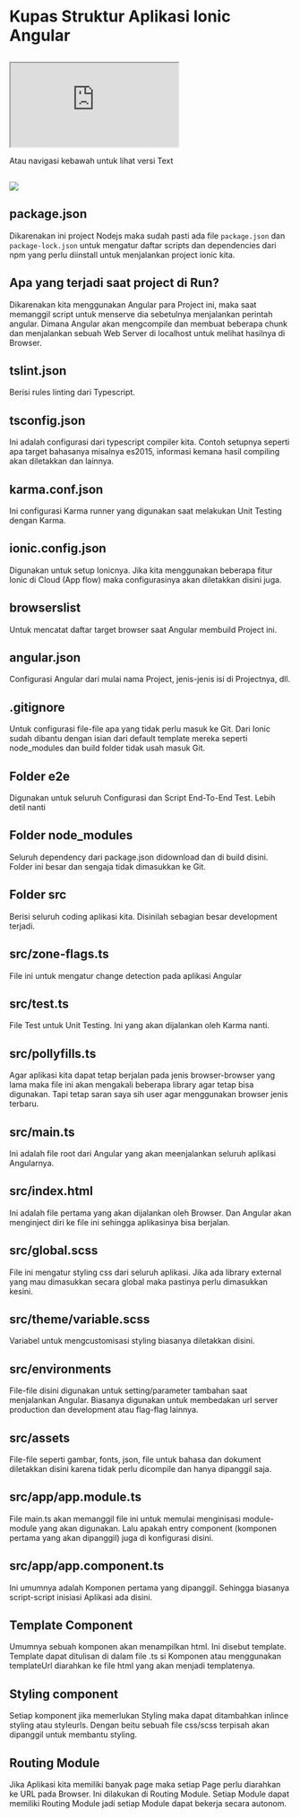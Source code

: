 # Kupas Struktur Aplikasi Ionic Angular

##
<iframe src="https://www.youtube.com/embed/kKkBWKCcYiE"></iframe>

Atau navigasi kebawah untuk lihat versi Text

##
![](assets/kupas-struktur-tree.jpg)

## package.json

Dikarenakan ini project Nodejs maka sudah pasti ada file `package.json` dan `package-lock.json` untuk mengatur daftar scripts dan dependencies dari npm yang perlu diinstall untuk menjalankan project ionic kita. 

## Apa yang terjadi saat project di Run?

Dikarenakan kita menggunakan Angular para Project ini, maka saat memanggil script untuk menserve dia sebetulnya menjalankan perintah angular. Dimana Angular akan mengcompile dan membuat beberapa chunk dan menjalankan sebuah Web Server di localhost untuk melihat hasilnya di Browser.

## tslint.json

Berisi rules linting dari Typescript.

## tsconfig.json

Ini adalah configurasi dari typescript compiler kita. Contoh setupnya seperti apa target bahasanya misalnya es2015, informasi kemana hasil compiling akan diletakkan dan lainnya.

## karma.conf.json

Ini configurasi Karma runner yang digunakan saat melakukan Unit Testing dengan Karma.

## ionic.config.json

Digunakan untuk setup Ionicnya. Jika kita menggunakan beberapa fitur Ionic di Cloud (App flow) maka configurasinya akan diletakkan disini juga.

## browserslist

Untuk mencatat daftar target browser saat Angular membuild Project ini.

## angular.json

Configurasi Angular dari mulai nama Project, jenis-jenis isi di Projectnya, dll. 

## .gitignore

Untuk configurasi file-file apa yang tidak perlu masuk ke Git. Dari Ionic sudah dibantu dengan isian dari default template mereka seperti node_modules dan build folder tidak usah masuk Git.

## Folder e2e

Digunakan untuk seluruh Configurasi dan Script End-To-End Test. Lebih detil nanti

## Folder node_modules

Seluruh dependency dari package.json didownload dan di build disini. Folder ini besar dan sengaja tidak dimasukkan ke Git.

## Folder src

Berisi seluruh coding aplikasi kita. Disinilah sebagian besar development terjadi.

## src/zone-flags.ts

File ini untuk mengatur change detection pada aplikasi Angular

## src/test.ts

File Test untuk Unit Testing. Ini yang akan dijalankan oleh Karma nanti.

## src/pollyfills.ts

Agar aplikasi kita dapat tetap berjalan pada jenis browser-browser yang lama maka file ini akan mengakali beberapa library agar tetap bisa digunakan. Tapi tetap saran saya sih user agar menggunakan browser jenis terbaru.

## src/main.ts

Ini adalah file root dari Angular yang akan meenjalankan seluruh aplikasi Angularnya.

## src/index.html

Ini adalah file pertama yang akan dijalankan oleh Browser. Dan Angular akan menginject diri ke file ini sehingga aplikasinya bisa berjalan.

## src/global.scss

File ini mengatur styling css dari seluruh aplikasi. Jika ada library external yang mau dimasukkan secara global maka pastinya perlu dimasukkan kesini.

## src/theme/variable.scss

Variabel untuk mengcustomisasi styling biasanya diletakkan disini.

## src/environments

File-file disini digunakan untuk setting/parameter tambahan saat menjalankan Angular. Biasanya digunakan untuk membedakan url server production dan development atau flag-flag lainnya. 

## src/assets

File-file seperti gambar, fonts, json, file untuk bahasa  dan dokument diletakkan disini karena tidak perlu dicompile dan hanya dipanggil saja.

## src/app/app.module.ts

File main.ts akan memanggil file ini untuk memulai menginisasi module-module yang akan digunakan. Lalu apakah entry component (komponen pertama yang akan dipanggil) juga di konfigurasi disini.

## src/app/app.component.ts

Ini umumnya adalah Komponen pertama yang dipanggil. Sehingga biasanya script-script inisiasi Aplikasi ada disini.

## Template Component

Umumnya sebuah komponen akan menampilkan html. Ini disebut template. Template dapat ditulisan di dalam file .ts si Komponen atau menggunakan templateUrl diarahkan ke file html yang akan menjadi templatenya.

## Styling component

Setiap komponent jika memerlukan Styling maka dapat ditambahkan inlince styling atau styleurls. Dengan beitu sebuah file css/scss terpisah akan dipanggil untuk membantu styling.

## Routing Module

Jika Aplikasi kita memiliki banyak page maka setiap Page perlu diarahkan ke URL pada Browser. Ini dilakukan di Routing Module. Setiap Module dapat memiliki Routing Module jadi setiap Module dapat bekerja secara autonom.
